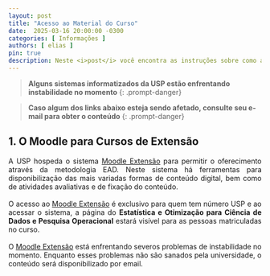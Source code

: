 ```yaml
---
layout: post
title: "Acesso ao Material do Curso"
date:  2025-03-16 20:00:00 -0300
categories: [ Informações ]
authors: [ elias ]
pin: true
description: Neste <i>post</i> você encontra as instruções sobre como acessar o material didático do curso de atualização <strong>Estatística e Otimização para Ciência de Dados e Pesquisa Operacional</strong>. O acesso ao material é restrito às pessoas selecionadas e matriculadas no curso.
---
```


> **Alguns sistemas informatizados da USP estão enfrentando instabilidade no momento**
{: .prompt-danger}

> **Caso algum dos links abaixo esteja sendo afetado, consulte seu e-mail para obter o conteúdo**
{: .prompt-danger}

## 1. O Moodle para Cursos de Extensão

<p style='text-align: justify;text-justify: inter-word;'>
    A USP hospeda o sistema <a href='https://cursosextensao.usp.br/' target="_blank">Moodle Extensão</a> para permitir o oferecimento através da metodologia EAD. Neste sistema há ferramentas para disponibilização das mais variadas formas de conteúdo digital, bem como de atividades avaliativas e de fixação do conteúdo.
    <br><br>
    O acesso ao <a href='https://cursosextensao.usp.br/' target="_blank">Moodle Extensão</a> é exclusivo para quem tem número USP e ao acessar o sistema, a página do <strong>Estatística e Otimização para Ciência de Dados e Pesquisa Operacional</strong> estará visível para as pessoas matriculadas no curso.
    <br><br>
    O <a href='https://cursosextensao.usp.br/' target="_blank">Moodle Extensão</a> está enfrentando severos problemas de instabilidade no momento. Enquanto esses problemas não são sanados pela universidade, o conteúdo será disponibilizado por email.
</p>

